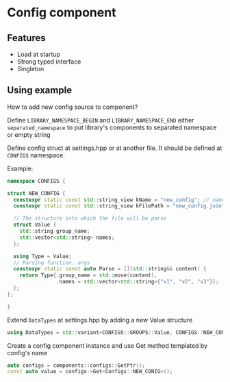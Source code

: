 # Config component

## Features

- Load at startup
- Strong typed interface
- Singleton

## Using example

How to add new config source to component?

Define `LIBRARY_NAMESPACE_BEGIN` and `LIBRARY_NAMESPACE_END` either `separated_namespace` to put library's components to separated namespace or empty string

Define config struct at settings.hpp or at another file. It should be defined at `CONFIGS` namespace.

Example:

```c++
namespace CONFIGS {

struct NEW_CONFIG {
  constexpr static const std::string_view kName = "new_config"; // name of config
  constexpr static const std::string_view kFilePath = "new_config.json"; // path to configs data file

  // The structure into which the file will be parse
  struct Value { 
    std::string group_name;
    std::vector<std::string> names;
  };

  using Type = Value;
  // Parsing function. args 
  constexpr static const auto Parse = [](std::string&& content) {
    return Type{.group_name = std::move(content),
                .names = std::vector<std::string>{"v1", "v2", "v3"}};
  };
};

}
```

Extend `DataTypes` at settings.hpp by adding a new Value structure

```c++
using DataTypes = std::variant<CONFIGS::GROUPS::Value, CONFIGS::NEW_CONFIG::Value>;
```

Create a config component instance and use Get method templated by config's name

```c++
auto configs = components::configs::GetPtr();
const auto value = configs->Get<Configs::NEW_CONIG>();
```
